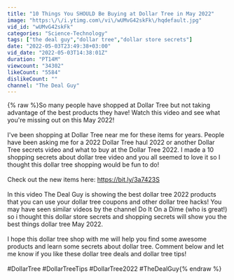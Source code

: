 ```yaml
---
title: "10 Things You SHOULD Be Buying at Dollar Tree in May 2022"
image: "https:\/\/i.ytimg.com\/vi\/wUMvG42skFk\/hqdefault.jpg"
vid_id: "wUMvG42skFk"
categories: "Science-Technology"
tags: ["the deal guy","dollar tree","dollar store secrets"]
date: "2022-05-03T23:49:38+03:00"
vid_date: "2022-05-03T14:38:01Z"
duration: "PT14M"
viewcount: "34302"
likeCount: "5584"
dislikeCount: ""
channel: "The Deal Guy"
---
```

{% raw %}So many people have shopped at Dollar Tree but not taking advantage of the best products they have! Watch this video and see what you're missing out on this May 2022! <br /><br />I've been shopping at Dollar Tree near me for these items for years. People have been asking me for a 2022 Dollar Tree haul 2022 or another Dollar Tree secrets video and what to buy at the Dollar Tree 2022. I made a 10 shopping secrets about dollar tree video and you all seemed to love it so I thought this dollar tree shopping would be fun to do!<br /><br />Check out the new items here: <a rel="nofollow" target="blank" href="https://bit.ly/3a7423S">https://bit.ly/3a7423S</a><br /><br />In this video The Deal Guy is showing the best dollar tree 2022 products that you can use your dollar tree coupons and other dollar tree hacks! You may have seen similar videos by the channel Do It On a Dime (who is great!) so i thought this dollar store secrets and shopping secrets will show you the best things dollar tree May 2022.<br /><br />I hope this dollar tree shop with me will help you find some awesome products and learn some secrets about dollar tree. Comment below and let me know if you like these dollar tree deals and dollar tree tips! <br /><br />#DollarTree #DollarTreeTips #DollarTree2022 #TheDealGuy{% endraw %}
